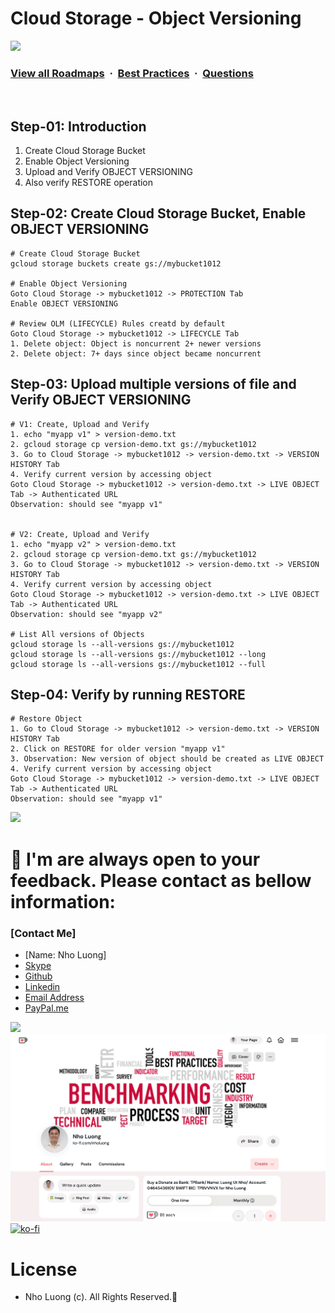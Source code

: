 # Cloud Storage - Object Versioning

![](https://i.imgur.com/waxVImv.png)
### [View all Roadmaps](https://github.com/nholuongut/all-roadmaps) &nbsp;&middot;&nbsp; [Best Practices](https://github.com/nholuongut/all-roadmaps/blob/main/public/best-practices/) &nbsp;&middot;&nbsp; [Questions](https://www.linkedin.com/in/nholuong/)
<br/>

## Step-01: Introduction
1. Create Cloud Storage Bucket
2. Enable Object Versioning
3. Upload and Verify OBJECT VERSIONING
4. Also verify RESTORE operation

## Step-02: Create Cloud Storage Bucket, Enable OBJECT VERSIONING
```t
# Create Cloud Storage Bucket
gcloud storage buckets create gs://mybucket1012

# Enable Object Versioning
Goto Cloud Storage -> mybucket1012 -> PROTECTION Tab
Enable OBJECT VERSIONING

# Review OLM (LIFECYCLE) Rules creatd by default
Goto Cloud Storage -> mybucket1012 -> LIFECYCLE Tab
1. Delete object: Object is noncurrent 2+ newer versions
2. Delete object: 7+ days since object became noncurrent
```
## Step-03: Upload multiple versions of file and Verify OBJECT VERSIONING
```t
# V1: Create, Upload and Verify
1. echo "myapp v1" > version-demo.txt
2. gcloud storage cp version-demo.txt gs://mybucket1012
3. Go to Cloud Storage -> mybucket1012 -> version-demo.txt -> VERSION HISTORY Tab
4. Verify current version by accessing object
Goto Cloud Storage -> mybucket1012 -> version-demo.txt -> LIVE OBJECT Tab -> Authenticated URL 
Observation: should see "myapp v1"


# V2: Create, Upload and Verify
1. echo "myapp v2" > version-demo.txt
2. gcloud storage cp version-demo.txt gs://mybucket1012
3. Go to Cloud Storage -> mybucket1012 -> version-demo.txt -> VERSION HISTORY Tab
4. Verify current version by accessing object
Goto Cloud Storage -> mybucket1012 -> version-demo.txt -> LIVE OBJECT Tab -> Authenticated URL 
Observation: should see "myapp v2"

# List All versions of Objects
gcloud storage ls --all-versions gs://mybucket1012
gcloud storage ls --all-versions gs://mybucket1012 --long
gcloud storage ls --all-versions gs://mybucket1012 --full
```

## Step-04: Verify by running RESTORE
```t
# Restore Object
1. Go to Cloud Storage -> mybucket1012 -> version-demo.txt -> VERSION HISTORY Tab
2. Click on RESTORE for older version "myapp v1"
3. Observation: New version of object should be created as LIVE OBJECT
4. Verify current version by accessing object
Goto Cloud Storage -> mybucket1012 -> version-demo.txt -> LIVE OBJECT Tab -> Authenticated URL 
Observation: should see "myapp v1"
```

![](https://i.i/Users/nholu/Documents/Donate.png/Users/nholu/Documents/Donate.pngmgur.com/waxVImv.png)
# 🚀 I'm are always open to your feedback.  Please contact as bellow information:
### [Contact Me]
* [Name: Nho Luong]
* [Skype](luongutnho_skype)
* [Github](https://github.com/nholuongut/)
* [Linkedin](https://www.linkedin.com/in/nholuong/)
* [Email Address](luongutnho@hotmail.com)
* [PayPal.me](https://www.paypal.com/paypalme/nholuongut)

![](https://i.imgur.com/waxVImv.png)
![](Donate.png)
[![ko-fi](https://ko-fi.com/img/githubbutton_sm.svg)](https://ko-fi.com/nholuong)

# License
* Nho Luong (c). All Rights Reserved.🌟